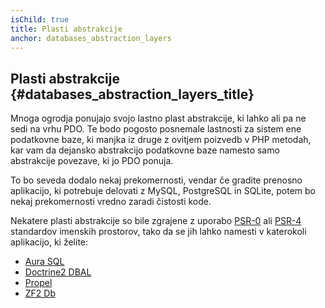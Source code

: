 ```yaml
---
isChild: true
title: Plasti abstrakcije
anchor: databases_abstraction_layers
---
```


## Plasti abstrakcije {#databases_abstraction_layers_title}

Mnoga ogrodja ponujajo svojo lastno plast abstrakcije, ki lahko ali pa ne sedi na vrhu PDO. Te bodo pogosto posnemale lastnosti za
sistem ene podatkovne baze, ki manjka iz druge z ovitjem poizvedb v PHP metodah, kar vam da dejansko abstrakcijo podatkovne baze namesto samo abstrakcije povezave, ki jo
PDO ponuja.

To bo seveda dodalo nekaj prekomernosti, vendar če gradite prenosno aplikacijo, ki potrebuje delovati z MySQL, PostgreSQL in
SQLite, potem bo nekaj prekomernosti vredno zaradi čistosti kode.

Nekatere plasti abstrakcije so bile zgrajene z uporabo [PSR-0][psr0] ali [PSR-4][psr4] standardov imenskih prostorov, tako da se jih lahko namesti v katerokoli aplikacijo, ki želite:

* [Aura SQL][6]
* [Doctrine2 DBAL][2]
* [Propel][7]
* [ZF2 Db][4]

[1]: http://www.php.net/manual/en/book.pdo.php
[2]: http://www.doctrine-project.org/projects/dbal.html
[4]: http://packages.zendframework.com/docs/latest/manual/en/index.html#zend-db
[6]: https://github.com/auraphp/Aura.Sql
[7]: http://propelorm.org/Propel/

[psr0]: https://github.com/php-fig/fig-standards/blob/master/accepted/PSR-0.md
[psr4]: https://github.com/php-fig/fig-standards/blob/master/accepted/PSR-4-autoloader.md
